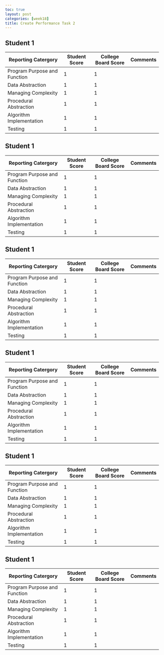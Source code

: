 ```yaml
---
toc: true
layout: post
categories: [week18]
title: Create Performance Task 2
---
```

## Student 1

| Reporting Catergory          | Student Score | College Board Score | Comments |
|------------------------------|---------------|---------------------|----------|
| Program Purpose and Function |      1        |        1            ||
| Data Abstraction             |     1         |        1            ||
| Managing Complexity          |      1        |          1          ||
| Procedural Abstraction       |      1        |         1           ||
| Algorithm Implementation     |      1        |          1          ||
|Testing                       |      1        |           1         ||

## Student 1

| Reporting Catergory          | Student Score | College Board Score | Comments |
|------------------------------|---------------|---------------------|----------|
| Program Purpose and Function |      1        |        1            ||
| Data Abstraction             |     1         |        1            ||
| Managing Complexity          |      1        |          1          ||
| Procedural Abstraction       |      1        |         1           ||
| Algorithm Implementation     |      1        |          1          ||
|Testing                       |      1        |           1         ||

## Student 1

| Reporting Catergory          | Student Score | College Board Score | Comments |
|------------------------------|---------------|---------------------|----------|
| Program Purpose and Function |      1        |        1            ||
| Data Abstraction             |     1         |        1            ||
| Managing Complexity          |      1        |          1          ||
| Procedural Abstraction       |      1        |         1           ||
| Algorithm Implementation     |      1        |          1          ||
|Testing                       |      1        |           1         ||

## Student 1

| Reporting Catergory          | Student Score | College Board Score | Comments |
|------------------------------|---------------|---------------------|----------|
| Program Purpose and Function |      1        |        1            ||
| Data Abstraction             |     1         |        1            ||
| Managing Complexity          |      1        |          1          ||
| Procedural Abstraction       |      1        |         1           ||
| Algorithm Implementation     |      1        |          1          ||
|Testing                       |      1        |           1         ||

## Student 1

| Reporting Catergory          | Student Score | College Board Score | Comments |
|------------------------------|---------------|---------------------|----------|
| Program Purpose and Function |      1        |        1            ||
| Data Abstraction             |     1         |        1            ||
| Managing Complexity          |      1        |          1          ||
| Procedural Abstraction       |      1        |         1           ||
| Algorithm Implementation     |      1        |          1          ||
|Testing                       |      1        |           1         ||

## Student 1

| Reporting Catergory          | Student Score | College Board Score | Comments |
|------------------------------|---------------|---------------------|----------|
| Program Purpose and Function |      1        |        1            ||
| Data Abstraction             |     1         |        1            ||
| Managing Complexity          |      1        |          1          ||
| Procedural Abstraction       |      1        |         1           ||
| Algorithm Implementation     |      1        |          1          ||
|Testing                       |      1        |           1         ||